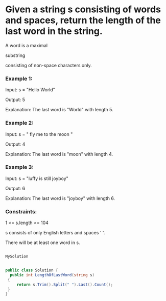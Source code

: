 # Given a string s consisting of words and spaces, return the length of the last word in the string.

A word is a maximal 

substring

 consisting of non-space characters only.

 

### Example 1:

Input: s = "Hello World"

Output: 5

Explanation: The last word is "World" with length 5.


### Example 2:

Input: s = "   fly me   to   the moon  "

Output: 4

Explanation: The last word is "moon" with length 4.

### Example 3:

Input: s = "luffy is still joyboy"

Output: 6

Explanation: The last word is "joyboy" with length 6.


### Constraints:

1 <= s.length <= 104

s consists of only English letters and spaces ' '.

There will be at least one word in s.


``` csharp

MySolution


public class Solution {
  public int LengthOfLastWord(string s)
 {
     return s.Trim().Split(" ").Last().Count();
 }
}
